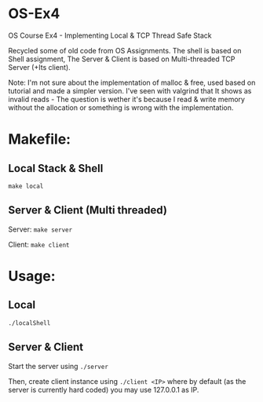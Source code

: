 # OS-Ex4
OS Course Ex4 - Implementing Local &amp; TCP Thread Safe Stack

Recycled some of old code from OS Assignments.
The shell is based on Shell assignment,
The Server & Client is based on Multi-threaded TCP Server (+Its client).

Note: I'm not sure about the implementation of malloc & free, used based on tutorial and made a simpler version.
I've seen with valgrind that It shows as invalid reads - The question is wether it's because I read & write memory without the allocation or something is wrong with the implementation. 

# Makefile:


## Local Stack & Shell
`make local`

## Server &  Client (Multi threaded)
Server:
`make server`


Client:
`make client`


# Usage:

## Local
`./localShell`


## Server & Client
Start the server using `./server`

Then, create client instance using `./client <IP>` where by default (as the server is currently hard coded) you may use 127.0.0.1 as IP.
